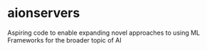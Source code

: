 # aionservers
Aspiring code to enable expanding novel approaches to using ML Frameworks for the broader topic of AI
